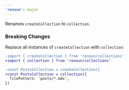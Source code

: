 ```yaml
---
'renoun': major
---
```


Renames `createCollection` to `collection`.

### Breaking Changes

Replace all instances of `createCollection` with `collection`:

```diff
-import { createCollection } from 'renoun/collections'
+import { collection } from 'renoun/collections'

-const PostsCollection = createCollection({
+const PostsCollection = collection({
  filePattern: 'posts/*.mdx',
})
```
